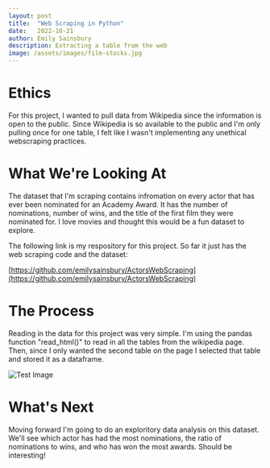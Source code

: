 ```yaml
---
layout: post
title:  "Web Scraping in Python"
date:   2022-10-21
author: Emily Sainsbury
description: Extracting a table from the web
image: /assets/images/film-stocks.jpg
---
```


# Ethics
For this project, I wanted to pull data from Wikipedia since the information is open to the public. Since Wikipedia is so available to the public and I'm only pulling once for one table, I felt like I wasn't implementing any unethical webscraping practices.

# What We're Looking At
The dataset that I'm scraping contains infromation on every actor that has ever been nominated for an Academy Award. It has the number of nominations, number of wins, and the title of the first film they were nominated for. I love movies and thought this would be a fun dataset to explore.

The following link is my respository for this project. So far it just has the web scraping code and the dataset:

[https://github.com/emilysainsbury/ActorsWebScraping](https://github.com/emilysainsbury/ActorsWebScraping)

# The Process
Reading in the data for this project was very simple. I'm using the pandas function "read_html()" to read in all the tables from the wikipedia page. Then, since I only wanted the second table on the page I selected that table and stored it as a dataframe. 

![Test Image](https://raw.githubusercontent.com/emilysainsbury/stat386-projects/main/assets/images/scrapingCode.png)


# What's Next
Moving forward I'm going to do an exploritory data analysis on this dataset. We'll see which actor has had the most nominations, the ratio of nominations to wins, and who has won the most awards. Should be interesting!
